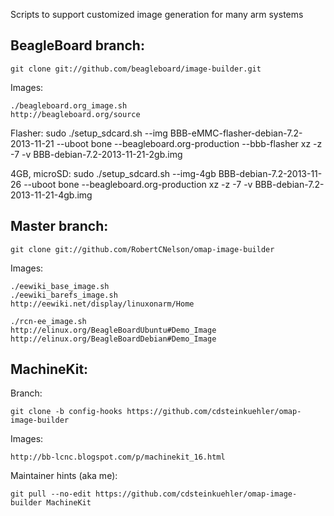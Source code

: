 Scripts to support customized image generation for many arm systems

BeagleBoard branch:
------------

    git clone git://github.com/beagleboard/image-builder.git

Images:

    ./beagleboard.org_image.sh
    http://beagleboard.org/source

Flasher:
    sudo ./setup_sdcard.sh --img BBB-eMMC-flasher-debian-7.2-2013-11-21 --uboot bone --beagleboard.org-production --bbb-flasher
    xz -z -7 -v BBB-debian-7.2-2013-11-21-2gb.img

4GB, microSD:
    sudo ./setup_sdcard.sh --img-4gb BBB-debian-7.2-2013-11-26 --uboot bone --beagleboard.org-production
    xz -z -7 -v BBB-debian-7.2-2013-11-21-4gb.img

Master branch:
------------

    git clone git://github.com/RobertCNelson/omap-image-builder

Images:

    ./eewiki_base_image.sh
    ./eewiki_barefs_image.sh
    http://eewiki.net/display/linuxonarm/Home

    ./rcn-ee_image.sh
    http://elinux.org/BeagleBoardUbuntu#Demo_Image
    http://elinux.org/BeagleBoardDebian#Demo_Image

MachineKit:
------------

Branch:

    git clone -b config-hooks https://github.com/cdsteinkuehler/omap-image-builder

Images:

    http://bb-lcnc.blogspot.com/p/machinekit_16.html

Maintainer hints (aka me):

    git pull --no-edit https://github.com/cdsteinkuehler/omap-image-builder MachineKit
